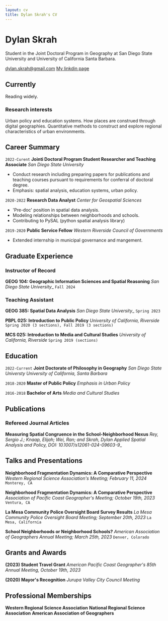 ```yaml
---
layout: cv
title: Dylan Skrah's CV
---
```

# Dylan Skrah
Student in the Joint Doctoral Program in Geography at San Diego State
University and University of California Santa Barbara.

<div id="webaddress">
<a href="dylan.skrah@gmail.com">dylan.skrah@gmail.com</a>
<a href="https://www.linkedin.com/in/dylanskrah/">My linkdin page</a>
</div>

## Currently

Reading widely.

### Research interests

Urban policy and education systems. How places are construed through
digital geographies. Quantitative methods to construct and explore
regional characteristics of urban environments.

## Career Summary

`2022-Curent`
__Jointi Doctoral Program Student Researcher and Teaching Associate__
_San Diego State University_

- Conduct research including preparing papers for publications and
  teaching courses pursuant to requirements for conferral of doctoral
  degree.
- Emphasis: spatial analysis, education systems, urban policy.

`2020-2022`
__Research Data Analyst__
_Center for Geospatial Sciences_

- 'Pre-doc' position in spatial data analysis.
- Modeling relationships between neighborhoods and schools.
- Contributing to PySAL (python spatial analysis library)

`2019-2020`
__Public Service Fellow__
_Western Riverside Council of Governments_
- Extended internship in municipal governance and mangement.

## Graduate Experience
### Instructor of Record
__GEOG 104: Geographic Information Sciences and Spatial Reasoning__
_San Diego State University__
`Fall 2024`

### Teaching Assistant
__GEOG 385: Spatial Data Analysis__
_San Diego State University__
`Spring 2023`

__PBPL 025: Introduction to Public Policy__
_University of California, Riverside_
`Spring 2020 (3 sections), Fall 2019 (3 sections)`

__MCS 025: Introduction to Media and Cultural Studies__
_University of California, Riverside_
`Spring 2019 (sections)`

## Education

`2022-Current`
__Joint Doctorate of Philosophy in Geography__
_San Diego State Universty_
_University of California, Santa Barbara_ 

`2018-2020`
__Master of Public Policy__
_Emphasis in Urban Policy_


`2016-2018`
__Bachelor of Arts__
_Media and Cultural Studies_

## Publications

### Refereed Journal Articles

<!-- A list is also available [online](http://scholar.google.co.uk/citations?user=LTOTl0YAAAAJ) -->
__Measuring Spatial Congruence in the School-Neighborhood Nexus__
_Rey, Sergio J.; Knaap, Elijah; Wei, Ran; and Skrah, Dylan_ 
_Applied Spatial Analysis and Policy, DOI: 10.1007/s12061-024-09603-9__

<!--
__()Neighborhood Fragmentation Dynamics: A Comparative Perspective__
_Skrah, Dylan; and Rey, Sergio J._ 
`publication + DOI here`
-->

<!--
__()dist-opt__
_Skrah, Dylan; Murray, Alan T.; and Rey, Sergio J._ 
`publication + DOI here`
-->

## Talks and Presentations
<!--

__dist-opt__
_Natinal Association of Regional Science Conference; November 13, 2024_
`New Orleans, LA`
-->
__Neighborhood Fragmentation Dynamics: A Comparative Perspective__
_Western Regional Science Association's Meeting; February 11, 2024_
`Monterey, CA`

__Neighborhood Fragmentation Dynamics: A Comparative Perspective__
_Association of Pacific Coast Geographer's Meeting; October 19th, 2023_
`Ventura, CA`

__La Mesa Community Police Oversight Board Survey Results__
_La Mesa Community Police Oversight Board Meeting; September 20th, 2023_
`La Mesa, California`

__School Neighborhoods or Neighborhood Schools?__
_American Association of Geographers Annual Meeting; March 25th, 2023_
`Denver, Colorado`

## Grants and Awards
__(2023) Student Travel Grant__
_American Pacific Coast Geographer's 85th Annual Meeting, October 19th, 2023_

__(2020) Mayor's Recognition__
_Jurupa Valley City Council Meeting_

## Professional Memberships
__Western Regional Science Association__
__National Regional Science Association__
__American Association of Geographers__
<!-- ### Footer Last updated: Oct 23 -->


